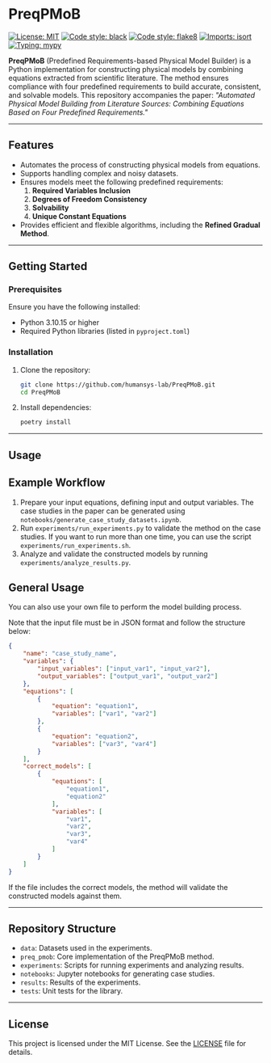 # PreqPMoB

[![License: MIT](https://img.shields.io/badge/License-MIT-yellow.svg)](https://opensource.org/licenses/MIT)
[![Code style: black](https://img.shields.io/badge/code%20style-black-000000.svg)](https://github.com/psf/black)
[![Code style: flake8](https://img.shields.io/badge/code%20style-flake8-black)](https://github.com/PyCQA/flake8)
[![Imports: isort](https://img.shields.io/badge/%20imports-isort-%231674b1?style=flat&labelColor=ef8336)](https://pycqa.github.io/isort/)
[![Typing: mypy](https://img.shields.io/badge/typing-mypy-blue)](https://github.com/python/mypy)


**PreqPMoB** (Predefined Requirements-based Physical Model Builder) is a Python implementation for constructing physical models by combining equations extracted from scientific literature. The method ensures compliance with four predefined requirements to build accurate, consistent, and solvable models. This repository accompanies the paper:
*"Automated Physical Model Building from Literature Sources: Combining Equations Based on Four Predefined Requirements."*

---

## Features

- Automates the process of constructing physical models from equations.
- Supports handling complex and noisy datasets.
- Ensures models meet the following predefined requirements:
  1. **Required Variables Inclusion**
  2. **Degrees of Freedom Consistency**
  3. **Solvability**
  4. **Unique Constant Equations**
- Provides efficient and flexible algorithms, including the **Refined Gradual Method**.

---

## Getting Started

### Prerequisites

Ensure you have the following installed:
- Python 3.10.15 or higher
- Required Python libraries (listed in `pyproject.toml`)

### Installation

1. Clone the repository:
    ```bash
    git clone https://github.com/humansys-lab/PreqPMoB.git
    cd PreqPMoB
    ```

2. Install dependencies:
    ```bash
    poetry install
    ```

---

## Usage

## Example Workflow

1. Prepare your input equations, defining input and output variables. The case studies in the paper can be generated using `notebooks/generate_case_study_datasets.ipynb`.
2. Run `experiments/run_experiments.py` to validate the method on the case studies. If you want to run more than one time, you can use the script `experiments/run_experiments.sh`.
3. Analyze and validate the constructed models by running `experiments/analyze_results.py`.

## General Usage

You can also use your own file to perform the model building process.

Note that the input file must be in JSON format and follow the structure below:
```json
{
    "name": "case_study_name",
    "variables": {
        "input_variables": ["input_var1", "input_var2"],
        "output_variables": ["output_var1", "output_var2"]
    },
    "equations": [
        {
            "equation": "equation1",
            "variables": ["var1", "var2"]
        },
        {
            "equation": "equation2",
            "variables": ["var3", "var4"]
        }
    ],
    "correct_models": [
        {
            "equations": [
                "equation1",
                "equation2"
            ],
            "variables": [
                "var1",
                "var2",
                "var3",
                "var4"
            ]
        }
    ]
}
```

If the file includes the correct models, the method will validate the constructed models against them.

---


## Repository Structure

- `data`: Datasets used in the experiments.
- `preq_pmob`: Core implementation of the PreqPMoB method.
- `experiments`: Scripts for running experiments and analyzing results.
- `notebooks`: Jupyter notebooks for generating case studies.
- `results`: Results of the experiments.
- `tests`: Unit tests for the library.

---

## License

This project is licensed under the MIT License. See the [LICENSE](LICENSE) file for details.
